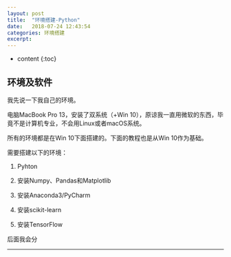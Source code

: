 ```yaml
---
layout: post
title:  "环境搭建-Python"
date:   2018-07-24 12:43:54
categories: 环境搭建
excerpt: 
---
```


* content
{:toc}


## 环境及软件

我先说一下我自己的环境。

电脑MacBook Pro 13，安装了双系统（+Win 10），原谅我一直用微软的东西，毕竟不是计算机专业，不会用Linux或者macOS系统。

所有的环境都是在Win 10下面搭建的。下面的教程也是从Win 10作为基础。

需要搭建以下的环境：

1. Pyhton

2. 安装Numpy、Pandas和Matplotlib

3. 安装Anaconda3/PyCharm

4. 安装scikit-learn

5. 安装TensorFlow

后面我会分

---

